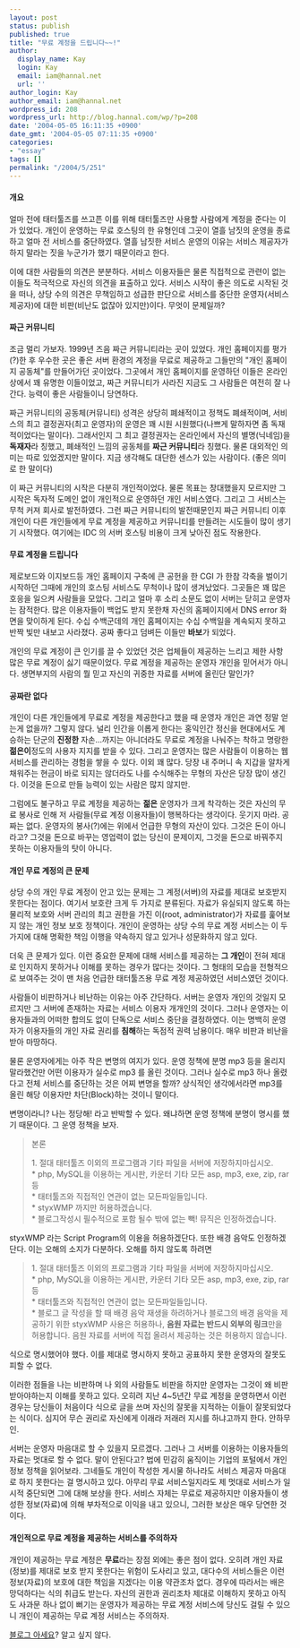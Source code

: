 ```yaml
---
layout: post
status: publish
published: true
title: "무료 계정을 드립니다~~!"
author:
  display_name: Kay
  login: Kay
  email: iam@hannal.net
  url: ''
author_login: Kay
author_email: iam@hannal.net
wordpress_id: 208
wordpress_url: http://blog.hannal.com/wp/?p=208
date: '2004-05-05 16:11:35 +0900'
date_gmt: '2004-05-05 07:11:35 +0900'
categories:
- "essay"
tags: []
permalink: "/2004/5/251"
---
```

<h4>개요</h4>
<p>얼마 전에 태터툴즈를 쓰고픈 이를 위해 태터툴즈만 사용할 사람에게 계정을 준다는 이가 있었다. 개인이 운영하는 무료 호스팅의 한 유형인데 그곳이 열흘 남짓의 운영을 종료하고 얼마 전 서비스를 중단하였다. 열흘 남짓한 서비스 운영의 이유는 서비스 제공자가 하지 말라는 짓을 누군가가 했기 때문이라고 한다.</p>
<p>이에 대한 사람들의 의견은 분분하다. 서비스 이용자들은 물론 직접적으로 관련이 없는 이들도 적극적으로 자신의 의견을 표출하고 있다. 서비스 시작이 좋은 의도로 시작된 것을 떠나, 상당 수의 의견은 무책임하고 성급한 판단으로 서비스를 중단한 운영자(서비스 제공자)에 대한 비판(비난도 없잖아 있지만)이다. 무엇이 문제일까?</p>
<h4>짜근 커뮤니티</h4>
<p>조금 멀리 가보자. 1999년 즈음 짜근 커뮤니티라는 곳이 있었다. 개인 홈페이지를 평가(?)한 후 우수한 곳은 좋은 서버 환경의 계정을 무료로 제공하고 그들만의 "개인 홈페이지 공동체"를 만들어가던 곳이었다. 그곳에서 개인 홈페이지를 운영하던 이들은 온라인상에서 꽤 유명한 이들이었고, 짜근 커뮤니티가 사라진 지금도 그 사람들은 여전히 잘 나간다. 능력이 좋은 사람들이니 당연하다.</p>
<p>짜근 커뮤니티의 공동체(커뮤니티) 성격은 상당히 폐쇄적이고 정책도 폐쇄적이며, 서비스의 최고 결정권자(최고 운영자)의 운영은 꽤 시원 시원했다(나쁘게 말하자면 좀 독재적이었다는 말이다). 그래서인지 그 최고 결정권자는 온라인에서 자신의 별명(닉네임)을 <b>독재자</b>라 칭했고, 폐쇄적인 느낌의 공동체를 <b>짜근 커뮤니티</b>라 칭했다. 물론 대외적인 의미는 따로 있었겠지만 말이다. 지금 생각해도 대단한 센스가 있는 사람이다. (좋은 의미로 한 말이다)</p>
<p>이 짜근 커뮤니티의 시작은 다분히 개인적이었다. 물론 목표는 창대했을지 모르지만 그 시작은 독자적 도메인 없이 개인적으로 운영하던 개인 서비스였다. 그리고 그 서비스는 무척 커져 회사로 발전하였다. 그런 짜근 커뮤니티의 발전때문인지 짜근 커뮤니티 이후 개인이 다른 개인들에게 무료 계정을 제공하고 커뮤니티를 만들려는 시도들이 많이 생기기 시작했다. 여기에는 IDC 의 서버 호스팅 비용이 크게 낮아진 점도 작용한다.</p>
<h4>무료 계정을 드립니다</h4>
<p>제로보드와 이지보드등 개인 홈페이지 구축에 큰 공헌을 한 CGI 가 한참 각축을 벌이기 시작하던 그때에 개인의 호스팅 서비스도 무척이나 많이 생겨났었다. 그곳들은 꽤 많은 호응을 일으켜 사람들을 모았다. 그리고 얼마 후 소리 소문도 없이 서버는 닫히고 운영자는 잠적한다. 많은 이용자들이 백업도 받지 못한채 자신의 홈페이지에서 DNS error 화면을 맞이하게 된다. 수십 수백군데의 개인 홈페이지는 수십 수백일을 계속되지 못하고 반짝 빛만 내보고 사라졌다. 공짜 좋다고 덤벼든 이들만 <b>바보</b>가 되었다.</p>
<p>개인의 무료 계정이 큰 인기를 끌 수 있었던 것은 업체들이 제공하는 느리고 제한 사항 많은 무료 계정이 싫기 때문이었다. 무료 계정을 제공하는 운영자 개인을 믿어서가 아니다. 생면부지의 사람의 뭘 믿고 자신의 귀중한 자료를 서버에 올린단 말인가?</p>
<h4>공짜란 없다</h4>
<p>개인이 다른 개인들에게 무료로 계정을 제공한다고 했을 때 운영자 개인은 과연 정말 얻는게 없을까? 그렇지 않다. 널리 인간을 이롭게 한다는 홍익인간 정신을 현대에서도 계승하는 단군의 <b>진정한</b> 자손...까지는 아니더라도 무료로 계정을 나눠주는 착하고 명랑한 <b>젊은이</b>정도의 사용자 지지를 받을 수 있다. 그리고 운영자는 많은 사람들이 이용하는 웹 서비스를 관리하는 경험을 쌓을 수 있다. 이외 꽤 많다. 당장 내 주머니 속 지갑을 알차게 채워주는 현금이 바로 되지는 않더라도 나를 수식해주는 무형의 자산은 당장 많이 생긴다. 이것을 돈으로 만들 능력이 있는 사람은 많지 않지만.</p>
<p>그럼에도 불구하고 무료 계정을 제공하는 <b>젊은</b> 운영자가 크게 착각하는 것은 자신의 무료 봉사로 인해 저 사람들(무료 계정 이용자들)이 행복하다는 생각이다. 웃기지 마라. 공짜는 없다. 운영자의 봉사(?)에는 위에서 언급한 무형의 자산이 있다. 그것은 돈이 아니라고? 그것을 돈으로 바꾸는 영업력이 없는 당신이 문제이지, 그것을 돈으로 바꿔주지 못하는 이용자들의 탓이 아니다.</p>
<h4>개인 무료 계정의 큰 문제</h4>
<p>상당 수의 개인 무료 계정이 안고 있는 문제는 그 계정(서버)의 자료를 제대로 보호받지 못한다는 점이다. 여기서 보호란 크게 두 가지로 분류된다. 자료가 유실되지 않도록 하는 물리적 보호와 서버 관리의 최고 권한을 가진 이(root, administrator)가 자료를 훑어보지 않는 개인 정보 보호 정책이다. 개인이 운영하는 상당 수의 무료 계정 서비스는 이 두 가지에 대해 명확한 책임 이행을 약속하지 않고 있거나 성문화하지 않고 있다.</p>
<p>더욱 큰 문제가 있다. 이런 중요한 문제에 대해 서비스를 제공하는 <b>그 개인</b>이 전혀 제대로 인지하지 못하거나 이해를 못하는 경우가 많다는 것이다. 그 형태의 모습을 전형적으로 보여주는 것이 맨 처음 언급한 태터툴즈용 무료 계정 제공하였던 서비스였던 것이다.</p>
<p>사람들이 비판하거나 비난하는 이유는 아주 간단하다. 서버는 운영자 개인의 것일지 모르지만 그 서버에 존재하는 자료는 서비스 이용자 개개인의 것이다. 그러나 운영자는 이용자들과의 어떠한 합의도 없이 단독으로 서비스 중단을 결정하였다. 이는 명백히 운영자가 이용자들의 개인 자료 권리를 <b>침해</b>하는 독점적 권력 남용이다. 매우 비판과 비난을 받아 마땅하다.</p>
<p>물론 운영자에게는 아주 작은 변명의 여지가 있다. 운영 정책에 분명 mp3 등을 올리지 말라했건만 어떤 이용자가 실수로 mp3 를 올린 것이다. 그러나 실수로 mp3 하나 올렸다고 전체 서비스를 중단하는 것은 어찌 변명을 할까? 상식적인 생각에서라면 mp3를 올린 해당 이용자만 차단(Block)하는 것이니 말이다.</p>
<p>변명이라니? 나는 정당해! 라고 반박할 수 있다. 왜냐하면 운영 정책에 분명이 명시를 했기 때문이다. 그 운영 정책을 보자.</p>
<blockquote><p>본론</p>
<p>1. 절대 태터툴즈 이외의 프로그램과 기타 파일을 서버에 저장하지마십시오.<br />
* php, MySQL을 이용하는 게시판, 카운터 기타 모든 asp, mp3, exe, zip, rar 등<br />
* 태터툴즈와 직접적인 연관이 없는 모든파일들입니다.<br />
* styxWMP 까지만 허용하겠습니다.<br />
* 블로그작성시 필수적으로 포함 될수 밖에 없는 빽! 뮤직은 인정하겠습니다.</p></blockquote>
<p>styxWMP 라는 Script Program의 이용을 허용하겠단다. 또한 배경 음악도 인정하겠단다. 이는 오해의 소지가 다분하다. 오해를 하지 않도록 하려면</p>
<blockquote><p>1. 절대 태터툴즈 이외의 프로그램과 기타 파일을 서버에 저장하지마십시오.<br />
* php, MySQL을 이용하는 게시판, 카운터 기타 모든 asp, mp3, exe, zip, rar 등<br />
* 태터툴즈와 직접적인 연관이 없는 모든파일들입니다.<br />
* 블로그 글 작성을 할 때 배경 음악 재생을 하려하거나 블로그의 배경 음악을 제공하기 위한 styxWMP 사용은 허용하나, <b>음원 자료는 반드시 외부의 링크</b>만을 허용합니다. 음원 자료를 서버에 직접 올려서 제공하는 것은 허용하지 않습니다.
</p></blockquote>
<p>식으로 명시했어야 했다. 이를 제대로 명시하지 못하고 공표하지 못한 운영자의 잘못도 피할 수 없다.</p>
<p>이러한 점들을 나는 비판하며 나 외의 사람들도 비판을 하지만 운영자는 그것이 왜 비판 받아야하는지 이해를 못하고 있다. 오히려 지난 4~5년간 무료 계정을 운영하면서 이런 경우는 당신들이 처음이다 식으로 글을 쓰며 자신의 잘못을 지적하는 이들이 잘못되었다는 식이다. 심지어 무슨 권리로 자신에게 이래라 저래러 지시를 하냐고까지 한다. 안하무인.</p>
<p>서버는 운영자 마음대로 할 수 있을지 모르겠다. 그러나 그 서버를 이용하는 이용자들의 자료는 멋대로 할 수 없다. 말이 안된다고? 법에 민감히 움직이는 기업의 포털에서 개인 정보 정책을 읽어보라. 그네들도 개인이 작성한 게시물 하나라도 서비스 제공자 마음대로 하지 못한다는 걸 명시하고 있다. 아무리 무료 서비스일지라도 제 멋대로 서비스가 일시적 중단되면 그에 대해 보상을 한다. 서비스 자체는 무료로 제공하지만 이용자들이 생성한 정보(자료)에 의해 부차적으로 이익을 내고 있으니, 그러한 보상은 매우 당연한 것이다.</p>
<h4>개인적으로 무료 계정을 제공하는 서비스를 주의하자</h4>
<p>개인이 제공하는 무료 계정은 <b>무료</b>라는 장점 외에는 좋은 점이 없다. 오히려 개인 자료(정보)를 제대로 보호 받지 못한다는 위험이 도사리고 있고, 대다수의 서비스들은 이런 정보(자료)의 보호에 대한 책임을 지겠다는 이용 약관조차 없다. 경우에 따라서는 배은망덕하다는 식의 취급도 받는다. 자신의 권한과 권리조차 제대로 이해하지 못하고 아직도 사과문 하나 없이 뻐기는 운영자가 제공하는 무료 계정 서비스에 당신도 걸릴 수 있으니 개인이 제공하는 무료 계정 서비스는 주의하자.</p>
<p><a href="http://blog.aseyo.org" target="_blank">블로그 아세요</a>? 알고 싶지 않다.</p>
